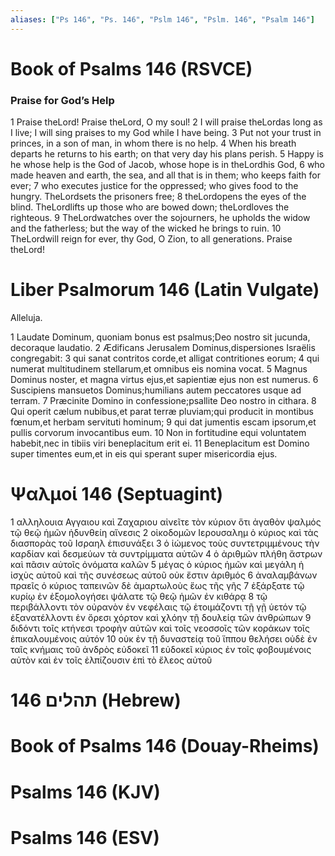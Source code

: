 ```yaml
---
aliases: ["Ps 146", "Ps. 146", "Pslm 146", "Pslm. 146", "Psalm 146"]
---
```



# Book of Psalms 146 (RSVCE)

### Praise for God’s Help
1 Praise theLord! Praise theLord, O my soul!
2 I will praise theLordas long as I live; I will sing praises to my God while I have being.
3 Put not your trust in princes, in a son of man, in whom there is no help.
4 When his breath departs he returns to his earth; on that very day his plans perish.
5 Happy is he whose help is the God of Jacob, whose hope is in theLordhis God,
6 who made heaven and earth, the sea, and all that is in them; who keeps faith for ever;
7 who executes justice for the oppressed; who gives food to the hungry. TheLordsets the prisoners free;
8 theLordopens the eyes of the blind. TheLordlifts up those who are bowed down; theLordloves the righteous.
9 TheLordwatches over the sojourners, he upholds the widow and the fatherless; but the way of the wicked he brings to ruin.
10 TheLordwill reign for ever, thy God, O Zion, to all generations. Praise theLord!


# Liber Psalmorum 146 (Latin Vulgate)

 Alleluja.

1 Laudate Dominum, quoniam bonus est psalmus;Deo nostro sit jucunda, decoraque laudatio.
2 Ædificans Jerusalem Dominus,dispersiones Israëlis congregabit:
3 qui sanat contritos corde,et alligat contritiones eorum;
4 qui numerat multitudinem stellarum,et omnibus eis nomina vocat.
5 Magnus Dominus noster, et magna virtus ejus,et sapientiæ ejus non est numerus.
6 Suscipiens mansuetos Dominus;humilians autem peccatores usque ad terram.
7 Præcinite Domino in confessione;psallite Deo nostro in cithara.
8 Qui operit cælum nubibus,et parat terræ pluviam;qui producit in montibus fœnum,et herbam servituti hominum;
9 qui dat jumentis escam ipsorum,et pullis corvorum invocantibus eum.
10 Non in fortitudine equi voluntatem habebit,nec in tibiis viri beneplacitum erit ei.
11 Beneplacitum est Domino super timentes eum,et in eis qui sperant super misericordia ejus.


# Ψαλμοί 146 (Septuagint)

1 αλληλουια Αγγαιου καὶ Ζαχαριου αἰνεῖτε τὸν κύριον ὅτι ἀγαθὸν ψαλμός τῷ θεῷ ἡμῶν ἡδυνθείη αἴνεσις
2 οἰκοδομῶν Ιερουσαλημ ὁ κύριος καὶ τὰς διασπορὰς τοῦ Ισραηλ ἐπισυνάξει
3 ὁ ἰώμενος τοὺς συντετριμμένους τὴν καρδίαν καὶ δεσμεύων τὰ συντρίμματα αὐτῶν
4 ὁ ἀριθμῶν πλήθη ἄστρων καὶ πᾶσιν αὐτοῖς ὀνόματα καλῶν
5 μέγας ὁ κύριος ἡμῶν καὶ μεγάλη ἡ ἰσχὺς αὐτοῦ καὶ τῆς συνέσεως αὐτοῦ οὐκ ἔστιν ἀριθμός
6 ἀναλαμβάνων πραεῖς ὁ κύριος ταπεινῶν δὲ ἁμαρτωλοὺς ἕως τῆς γῆς
7 ἐξάρξατε τῷ κυρίῳ ἐν ἐξομολογήσει ψάλατε τῷ θεῷ ἡμῶν ἐν κιθάρᾳ
8 τῷ περιβάλλοντι τὸν οὐρανὸν ἐν νεφέλαις τῷ ἑτοιμάζοντι τῇ γῇ ὑετόν τῷ ἐξανατέλλοντι ἐν ὄρεσι χόρτον καὶ χλόην τῇ δουλείᾳ τῶν ἀνθρώπων
9 διδόντι τοῖς κτήνεσι τροφὴν αὐτῶν καὶ τοῖς νεοσσοῖς τῶν κοράκων τοῖς ἐπικαλουμένοις αὐτόν
10 οὐκ ἐν τῇ δυναστείᾳ τοῦ ἵππου θελήσει οὐδὲ ἐν ταῖς κνήμαις τοῦ ἀνδρὸς εὐδοκεῖ
11 εὐδοκεῖ κύριος ἐν τοῖς φοβουμένοις αὐτὸν καὶ ἐν τοῖς ἐλπίζουσιν ἐπὶ τὸ ἔλεος αὐτοῦ


# 146 תהלים (Hebrew)


# Book of Psalms 146 (Douay-Rheims)


# Psalms 146 (KJV)


# Psalms 146 (ESV)

